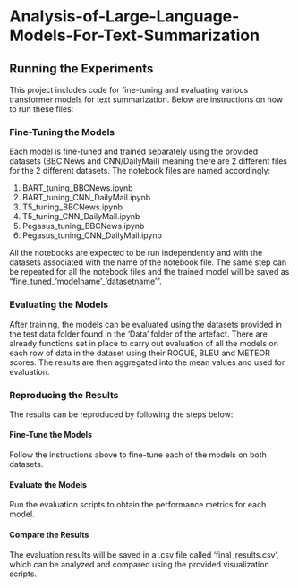 # Analysis-of-Large-Language-Models-For-Text-Summarization

## Running the Experiments 
This project includes code for fine-tuning and evaluating various transformer models for text summarization. Below are instructions on how to run these files: 

### Fine-Tuning the Models 
Each model is fine-tuned and trained separately using the provided datasets (BBC News and CNN/DailyMail) meaning there are 2 different files for the 2 different datasets. The notebook files are named accordingly: 
1. BART_tuning_BBCNews.ipynb
2. BART_tuning_CNN_DailyMail.ipynb
3. T5_tuning_BBCNews.ipynb
4. T5_tuning_CNN_DailyMail.ipynb
5. Pegasus_tuning_BBCNews.ipynb
6. Pegasus_tuning_CNN_DailyMail.ipynb

All the notebooks are expected to be run independently and with the datasets associated with the name of the notebook file. The same step can be repeated for all the notebook files and the trained model will be saved as “fine_tuned_’modelname’_’datasetname’”. 

### Evaluating the Models 
After training, the models can be evaluated using the datasets provided in the test data folder found in the ‘Data’ folder of the artefact. There are already functions set in place to carry out evaluation of all the models on each row of data in the dataset using their ROGUE, BLEU and METEOR scores. The results are then aggregated into the mean values and used for evaluation. 

### Reproducing the Results 
The results can be reproduced by following the steps below: 
#### Fine-Tune the Models 
Follow the instructions above to fine-tune each of the models on both datasets.

#### Evaluate the Models 
Run the evaluation scripts to obtain the performance metrics for each model. 

#### Compare the Results 
The evaluation results will be saved in a .csv file called ‘final_results.csv’, which can be analyzed and compared using the provided visualization scripts.
